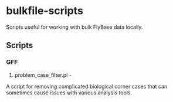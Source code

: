 # bulkfile-scripts

Scripts useful for working with bulk FlyBase data locally.


## Scripts

### GFF

1. problem_case_filter.pl -

A script for removing complicated biological corner cases that can
sometimes cause issues with various analysis tools.
